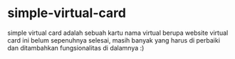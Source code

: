 # simple-virtual-card
simple virtual card adalah sebuah kartu nama virtual berupa website
virtual card ini belum sepenuhnya selesai, masih banyak yang harus di perbaiki dan ditambahkan fungsionalitas di dalamnya :)
